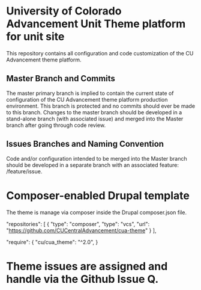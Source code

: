 # University of Colorado Advancement Unit Theme platform for unit site

This repository contains all configuration and code customization of the CU Advancement theme platform.

## Master Branch and Commits

The master primary branch is implied to contain the current state of configuration of the CU Advancement theme platform production environment. This branch is protected and no commits should ever be made to this branch. Changes to the master branch should be developed in a stand-alone branch (with associated issue) and merged into the Master branch after going through code review.

## Issues Branches and Naming Convention
Code and/or configuration intended to be merged into the Master branch should be developed in a separate branch with an associated feature: /feature/issue.

# Composer-enabled Drupal template
The theme is manage via composer inside the Drupal composer.json file.

"repositories": [
{
"type": "composer",
    "type": "vcs",
    "url": "https://github.com/CUCentralAdvancement/cua-theme"
    }
],

"require": {
"cu/cua_theme": "^2.0",
}

# Theme issues are assigned and handle via the Github Issue Q.